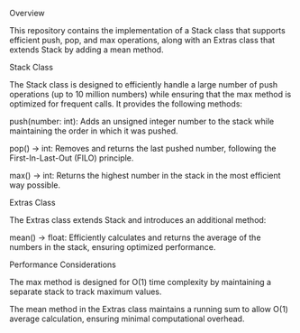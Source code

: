 Overview

This repository contains the implementation of a Stack class that supports efficient push, pop, and max operations, along with an Extras class that extends Stack by adding a mean method.

Stack Class

The Stack class is designed to efficiently handle a large number of push operations (up to 10 million numbers) while ensuring that the max method is optimized for frequent calls. It provides the following methods:

push(number: int): Adds an unsigned integer number to the stack while maintaining the order in which it was pushed.

pop() -> int: Removes and returns the last pushed number, following the First-In-Last-Out (FILO) principle.

max() -> int: Returns the highest number in the stack in the most efficient way possible.

Extras Class

The Extras class extends Stack and introduces an additional method:

mean() -> float: Efficiently calculates and returns the average of the numbers in the stack, ensuring optimized performance.

Performance Considerations

The max method is designed for O(1) time complexity by maintaining a separate stack to track maximum values.

The mean method in the Extras class maintains a running sum to allow O(1) average calculation, ensuring minimal computational overhead.
